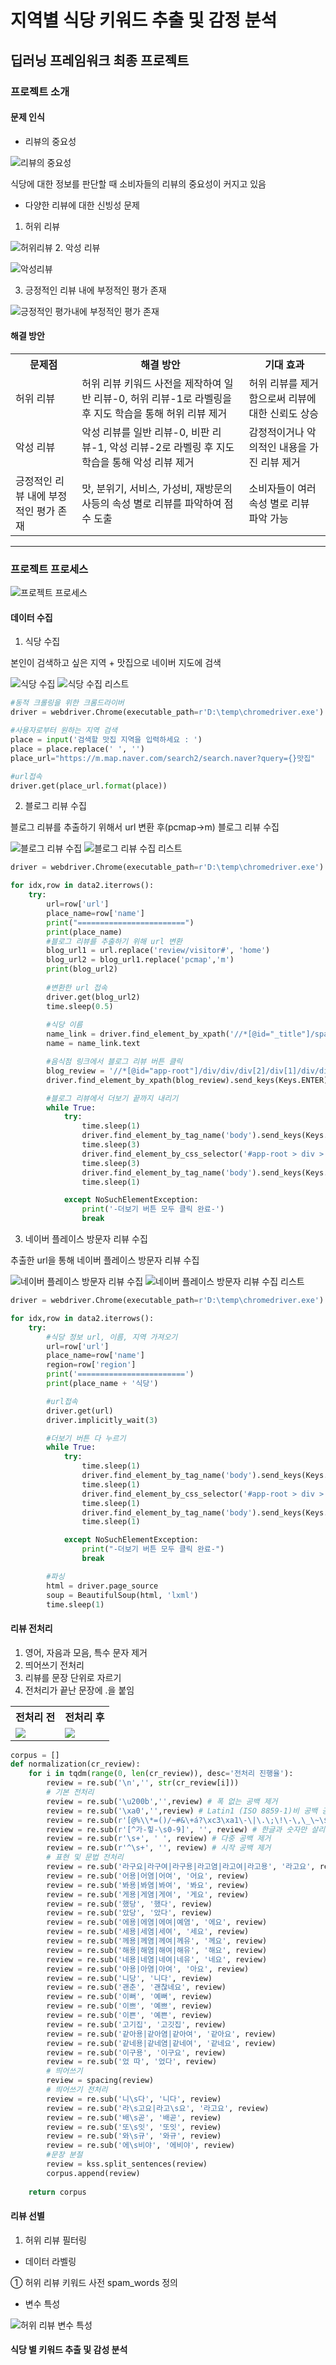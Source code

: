 # 지역별 식당 키워드 추출 및 감정 분석 
## 딥러닝 프레임워크 최종 프로젝트

### 프로젝트 소개
#### 문제 인식
+ 리뷰의 중요성

![리뷰의 중요성](https://user-images.githubusercontent.com/74261590/146880587-e1e6e809-f87f-4cc5-8d69-d864f62a8a94.png)

식당에 대한 정보를 판단할 때 소비자들의 리뷰의 중요성이 커지고 있음


+ 다양한 리뷰에 대한 신빙성 문제
1. 허위 리뷰

![허위리뷰](https://user-images.githubusercontent.com/74261590/146880675-d7f9cb5f-0bef-4d1a-a7ff-b642cb6622bf.jpg)
2. 악성 리뷰

![악성리뷰](https://user-images.githubusercontent.com/74261590/146880741-5cb74f3d-803f-4d38-b202-9a0900c894c2.jpg)

3. 긍정적인 리뷰 내에 부정적인 평가 존재

![긍정적인 평가내에 부정적인 평가 존재](https://user-images.githubusercontent.com/74261590/146880899-4ab216e7-f1be-4f32-b68b-50b976cc63f0.jpg)

#### 해결 방안
<table>
  <tr>
    <th>문제점</th>
    <th>해결 방안</th>
    <th>기대 효과</th>
  </tr>
 <tr>
    <td>허위 리뷰</td>
    <td>허위 리뷰 키워드 사전을 제작하여 일반 리뷰-0, 허위 리뷰-1로 라벨링을 후 지도 학습을 통해 허위 리뷰 제거</td>
    <td>허위 리뷰를 제거함으로써 리뷰에 대한 신뢰도 상승</td>
  </tr>
   <tr>
    <td>악성 리뷰</td>
    <td>악성 리뷰를 일반 리뷰-0, 비판 리뷰-1, 악성 리뷰-2로 라벨링 후 지도 학습을 통해 악성 리뷰 제거</td>
    <td>감정적이거나 악의적인 내용을 가진 리뷰 제거</td>
  </tr>
  <tr>
    <td>긍정적인 리뷰 내에 부정적인 평가 존재</td>
    <td>맛, 분위기, 서비스, 가성비, 재방문의사등의 속성 별로 리뷰를 파악하여 점수 도출</td>
    <td>소비자들이 여러 속성 별로 리뷰 파악 가능</td>
  </tr>
</table>

---------------------------------

### 프로젝트 프로세스

![프로젝트 프로세스](https://user-images.githubusercontent.com/74261590/146882619-75263567-6a35-45b4-bb68-ed2bc8acc5e5.jpg)

#### 데이터 수집
1. 식당 수집

본인이 검색하고 싶은 지역 + 맛집으로 네이버 지도에 검색

![식당 수집](https://user-images.githubusercontent.com/74261590/147182014-5b6ac26c-594c-4094-8b3f-34ae7dc0b90f.jpg)
![식당 수집 리스트](https://user-images.githubusercontent.com/74261590/147182301-2e7a8715-8db0-4f8a-b284-ff59c91379a5.jpg)
``` Python
#동적 크롤링을 위한 크롬드라이버
driver = webdriver.Chrome(executable_path=r'D:\temp\chromedriver.exe')

#사용자로부터 원하는 지역 검색
place = input('검색할 맛집 지역을 입력하세요 : ') 
place = place.replace(' ', '') 
place_url="https://m.map.naver.com/search2/search.naver?query={}맛집"

#url접속
driver.get(place_url.format(place))
```
2. 블로그 리뷰 수집

블로그 리뷰를 추출하기 위해서 url 변환 후(pcmap->m) 블로그 리뷰 수집

![블로그 리뷰 수집](https://user-images.githubusercontent.com/74261590/147184066-dacc130d-87a0-46a6-b892-468b189ff7ed.jpg)
![블로그 리뷰 수집 리스트](https://user-images.githubusercontent.com/74261590/147184111-ef835748-1106-41b2-8f0b-302a4fe634da.jpg)

``` Python
driver = webdriver.Chrome(executable_path=r'D:\temp\chromedriver.exe')

for idx,row in data2.iterrows():
    try:
        url=row['url']
        place_name=row['name']
        print("========================")
        print(place_name)
        #블로그 리뷰를 추출하기 위해 url 변환
        blog_url1 = url.replace('review/visitor#', 'home')
        blog_url2 = blog_url1.replace('pcmap','m')
        print(blog_url2)
        
        #변환한 url 접속
        driver.get(blog_url2)
        time.sleep(0.5)
        
        #식당 이름
        name_link = driver.find_element_by_xpath('//*[@id="_title"]/span[1]')
        name = name_link.text

        #음식점 링크에서 블로그 리뷰 버튼 클릭
        blog_review = '//*[@id="app-root"]/div/div/div[2]/div[1]/div/div/div[1]/div/span[3]/a'
        driver.find_element_by_xpath(blog_review).send_keys(Keys.ENTER)

        #블로그 리뷰에서 더보기 끝까지 내리기
        while True:
            try:
                time.sleep(1)
                driver.find_element_by_tag_name('body').send_keys(Keys.END)
                time.sleep(3)
                driver.find_element_by_css_selector('#app-root > div > div > div.place_detail_wrapper > div:nth-child(5) > div:nth-child(4) > div.place_section._31amG > div._2kAri > a').click()
                time.sleep(3)
                driver.find_element_by_tag_name('body').send_keys(Keys.END)
                time.sleep(1)

            except NoSuchElementException:
                print('-더보기 버튼 모두 클릭 완료-')
                break
```
3. 네이버 플레이스 방문자 리뷰 수집

추출한 url을 통해 네이버 플레이스 방문자 리뷰 수집

![네이버 플레이스 방문자 리뷰 수집](https://user-images.githubusercontent.com/74261590/147182539-c41d7c68-4db4-4e82-a1d4-154191dbe2e1.jpg)
![네이버 플레이스 방문자 리뷰 수집 리스트](https://user-images.githubusercontent.com/74261590/147182574-0fc5c30e-eebd-427b-b3e2-34705368f435.jpg)
``` Python
driver = webdriver.Chrome(executable_path=r'D:\temp\chromedriver.exe')

for idx,row in data2.iterrows():
    try:
        #식당 정보 url, 이름, 지역 가져오기
        url=row['url']
        place_name=row['name']
        region=row['region']
        print('========================')
        print(place_name + '식당')

        #url접속
        driver.get(url)
        driver.implicitly_wait(3)

        #더보기 버튼 다 누르기
        while True:
            try:
                time.sleep(1)
                driver.find_element_by_tag_name('body').send_keys(Keys.END)
                time.sleep(1)
                driver.find_element_by_css_selector('#app-root > div > div > div.place_detail_wrapper > div:nth-child(5) > div:nth-child(4) > div.place_section.cXO6M > div._2kAri > a').click()
                time.sleep(1)
                driver.find_element_by_tag_name('body').send_keys(Keys.END)
                time.sleep(1)

            except NoSuchElementException:
                print("-더보기 버튼 모두 클릭 완료-")
                break

        #파싱
        html = driver.page_source
        soup = BeautifulSoup(html, 'lxml')
        time.sleep(1)
```
#### 리뷰 전처리
1. 영어, 자음과 모음, 특수 문자 제거
2. 띄어쓰기 전처리
3. 리뷰를 문장 단위로 자르기
4. 전처리가 끝난 문장에 .을 붙임
<table>
  <tr>
    <th>전처리 전</th>
    <th>전처리 후</th>
  </tr>
 <tr>
    <td><img src="https://user-images.githubusercontent.com/74261590/147184522-7102cfe6-89b6-4a0f-960b-419d57799ecd.jpg"></td>
    <td><img src="https://user-images.githubusercontent.com/74261590/147184616-4cb08526-6a05-472d-bd02-70287a00c7f0.jpg"></td>
  </tr>
</table>

``` Python
corpus = []
def normalization(cr_review):
    for i in tqdm(range(0, len(cr_review)), desc='전처리 진행율'):
        review = re.sub('\n','', str(cr_review[i]))
        # 기본 전처리
        review = re.sub('\u200b','',review) # 폭 없는 공백 제거
        review = re.sub('\xa0','',review) # Latin1 (ISO 8859-1)비 공백 공간 제거
        review = re.sub(r'[@%\\*=()/~#&\+á?\xc3\xa1\-\|\.\;\!\-\,\_\~\$\'\"\:]', '',review) # 여러 기호 제거
        review = re.sub(r'[^가-힣-\s0-9]', '', review) # 한글과 숫자만 살리고 제거
        review = re.sub(r'\s+', ' ', review) # 다중 공백 제거
        review = re.sub(r'^\s+', '', review) # 시작 공백 제거
        # 표현 및 문법 전처리
        review = re.sub('라구요|라구여|라구용|라고염|라고여|라고용', '라고요', review)
        review = re.sub('어용|어염|어여', '어요', review)
        review = re.sub('봐용|봐염|봐여', '봐요', review)
        review = re.sub('게용|게염|게여', '게요', review)
        review = re.sub('했당', '했다', review)
        review = re.sub('았당', '았다', review)
        review = re.sub('에용|에염|에여|예염', '에요', review)
        review = re.sub('세용|세염|세여', '세요', review)
        review = re.sub('께용|께염|께여|께유', '께요', review)
        review = re.sub('해용|해염|해여|해유', '해요', review)
        review = re.sub('네용|네염|네여|네유', '네요', review)
        review = re.sub('아용|아염|아여', '아요', review)
        review = re.sub('니당', '니다', review)
        review = re.sub('괜춘', '괜찮네요', review)
        review = re.sub('이뻐', '예뻐', review)
        review = re.sub('이쁘', '예쁘', review)
        review = re.sub('이쁜', '예쁜', review)
        review = re.sub('고기집', '고깃집', review)
        review = re.sub('같아용|같아염|같아여', '같아요', review)
        review = re.sub('같네용|같네염|같네여', '같네요', review)
        review = re.sub('이구용', '이구요', review)
        review = re.sub('었 따', '었다', review)
        # 띄어쓰기
        review = spacing(review)
        # 띄어쓰기 전처리
        review = re.sub('니\s다', '니다', review)
        review = re.sub('라\s고요|라고\s요', '라고요', review)
        review = re.sub('배\s곧', '배곧', review)
        review = re.sub('또\s잇', '또잇', review)
        review = re.sub('와\s규', '와규', review)
        review = re.sub('에\s비야', '에비야', review)
        #문장 분절
        review = kss.split_sentences(review)
        corpus.append(review)
        
    return corpus
```
#### 리뷰 선별
1. 허위 리뷰 필터링

+ 데이터 라벨링

① 허위 리뷰 키워드 사전 spam_words 정의

+ 변수 특성

![허위 리뷰 변수 특성](https://user-images.githubusercontent.com/74261590/147189668-8610bfd1-e3b7-4872-80b5-e0a2e8ada66e.jpg)

#### 식당 별 키워드 추출 및 감성 분석 

